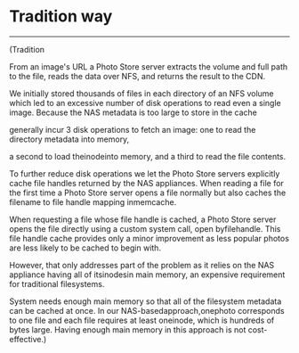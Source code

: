 # Tradition way



---

(Tradition

From an image's URL a Photo Store server extracts the volume and full path to the file, reads the data over NFS, and returns the result to the CDN.



We initially stored thousands of files in each directory of an NFS volume which led to an excessive number of disk operations to read even a single image. Because the NAS metadata is too large to store in the cache



generally incur 3 disk operations to fetch an image: one to read the directory metadata into memory,

a second to load theinodeinto memory, and a third to read the file contents.



To further reduce disk operations we let the Photo Store servers explicitly cache file handles returned by the NAS appliances. When reading a file for the first time a Photo Store server opens a file normally but also caches the filename to file handle mapping inmemcache.

When requesting a file whose file handle is cached, a Photo Store server opens the file directly using a custom system call, open byfilehandle. This file handle cache provides only a minor improvement as less popular photos are less likely to be cached to begin with.



However, that only addresses part of the problem as it relies on the NAS appliance having all of itsinodesin main memory, an expensive requirement for traditional filesystems.

System needs enough main memory so that all of the filesystem metadata can be cached at once. In our NAS-basedapproach,onephoto corresponds to one file and each file requires at least oneinode, which is hundreds of bytes large. Having enough main memory in this approach is not cost-effective.)
